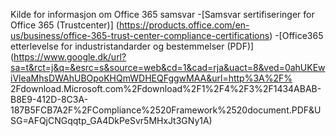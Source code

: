 
Kilde for informasjon om Office 365 samsvar
-[Samsvar sertifiseringer for Office 365 (Trustcenter)] (https://products.office.com/en-us/business/office-365-trust-center-compliance-certifications)
-[Office365 etterlevelse for industristandarder og bestemmelser (PDF)] (https://www.google.dk/url?sa=t&rct=j&q=&esrc=s&source=web&cd=1&cad=rja&uact=8&ved=0ahUKEwiVleaMhsDWAhUBOpoKHQmWDHEQFggwMAA&url=http%3A%2F% 2Fdownload.Microsoft.com%2Fdownload%2F1%2F4%2F3%2F1434ABAB-B8E9-412D-8C3A-187B5FCB7A2F%2FCompliance%2520Framework%2520document.PDF&USG=AFQjCNGqqtp_GA4DkPeSvr5MHxJt3GNy1A)

